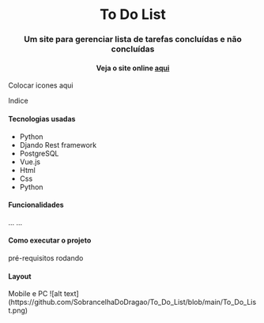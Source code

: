 <h1 align="center">To Do List</h1>

<h3 align="center">Um site para gerenciar lista de tarefas concluídas e não concluídas</h3> 

<h4 align="center">Veja o site online <a href="https://todolisteudson.up.railway.app/">aqui</a> </h4>  
Colocar icones aqui

Indice
<h4>Tecnologias usadas</h4>   

<ul>
  <li>Python</li>
  <li>Djando Rest framework</li>
  <li>PostgreSQL</li>
  <li>Vue.js</li>
  <li>Html</li>
  <li>Css</li>
  <li>Python</li>
</ul> 

<h4>Funcionalidades</h4>
...
...

<h4>Como executar o projeto</h4>
pré-requisitos
rodando

<h4>Layout</h4>
Mobile e PC
![alt text](https://github.com/SobrancelhaDoDragao/To_Do_List/blob/main/To_Do_List.png)


